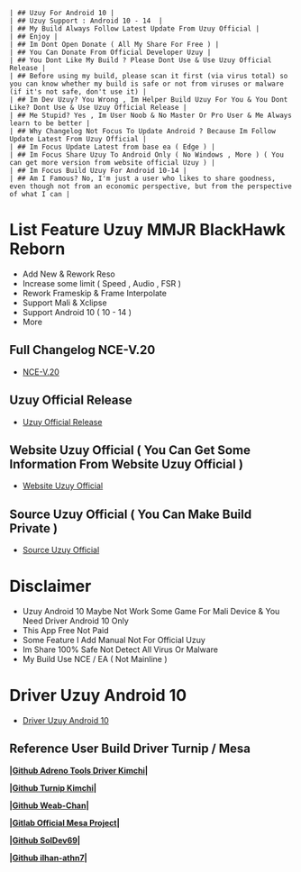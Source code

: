 ~~~
| ## Uzuy For Android 10 |
| ## Uzuy Support : Android 10 - 14  |
| ## My Build Always Follow Latest Update From Uzuy Official |
| ## Enjoy |
| ## Im Dont Open Donate ( All My Share For Free ) |
| ## You Can Donate From Official Developer Uzuy |
| ## You Dont Like My Build ? Please Dont Use & Use Uzuy Official Release |
| ## Before using my build, please scan it first (via virus total) so you can know whether my build is safe or not from viruses or malware (if it's not safe, don't use it) |
| ## Im Dev Uzuy? You Wrong , Im Helper Build Uzuy For You & You Dont Like? Dont Use & Use Uzuy Official Release |
| ## Me Stupid? Yes , Im User Noob & No Master Or Pro User & Me Always learn to be better |
| ## Why Changelog Not Focus To Update Android ? Because Im Follow Update Latest From Uzuy Official |
| ## Im Focus Update Latest from base ea ( Edge ) |
| ## Im Focus Share Uzuy To Android Only ( No Windows , More ) ( You can get more version from website official Uzuy ) |
| ## Im Focus Build Uzuy For Android 10-14 |
| ## Am I Famous? No, I'm just a user who likes to share goodness, even though not from an economic perspective, but from the perspective of what I can |
~~~

# List Feature Uzuy MMJR BlackHawk Reborn
* Add New & Rework Reso
* Increase some limit ( Speed , Audio , FSR )
* Rework Frameskip & Frame Interpolate
* Support Mali & Xclipse
* Support Android 10 ( 10 - 14 )
* More

## Full Changelog NCE-V.20 ##
* [NCE-V.20](https://github.com/XForYouX/Uzuy-Android-10/releases/tag/NCE-V.20)

## Uzuy Official Release 
* [Uzuy Official Release ](https://uzuy-edge.org/download-page)

## Website Uzuy Official ( You Can Get Some Information From Website Uzuy Official )
* [Website Uzuy Official](https://uzuy-edge.org/)

## Source Uzuy Official ( You Can Make Build Private )
* [Source Uzuy Official](https://git.uzuy-edge.org/explore/repos)

# Disclaimer
* Uzuy Android 10 Maybe Not Work Some Game For Mali Device & You Need Driver Android 10 Only
* This App Free Not Paid
* Some Feature I Add Manual Not For Official Uzuy
* Im Share 100% Safe Not Detect All Virus Or Malware
* My Build Use NCE / EA ( Not Mainline )

# Driver Uzuy Android 10
* [Driver Uzuy Android 10](https://github.com/XHYN-PH/switch-android10-guide)

## Reference User Build Driver Turnip / Mesa
**|[Github Adreno Tools Driver Kimchi](https://github.com/K11MCH1/AdrenoToolsDrivers)|</p>**
**|[Github Turnip Kimchi](https://github.com/K11MCH1/freedreno_turnip-CI)|</p>**
**|[Github Weab-Chan](https://github.com/Weab-chan/freedreno_turnip-CI)|</p>**
**|[Gitlab Official Mesa Project](https://gitlab.freedesktop.org/mesa/mesa)|</p>**
**|[Github SolDev69](https://github.com/SolDev69/unified-mesa-project)|</p>**
**|[Github ilhan-athn7](https://github.com/ilhan-athn7/freedreno_turnip-CI)|</p>**
